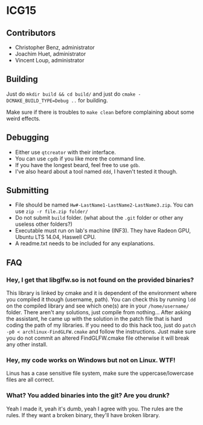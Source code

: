 # ICG15

## Contributors
* Christopher Benz, administrator
* Joachim Huet, administrator
* Vincent Loup, administrator

## Building
Just do `mkdir build && cd build/` and just do `cmake -DCMAKE_BUILD_TYPE=Debug ..` for building.

Make sure if there is troubles to `make clean` before complaining about some weird effects.

## Debugging
* Either use `qtcreator` with their interface.
* You can use `cgdb` if you like more the command line.
* If you have the longest beard, feel free to use `gdb`.
* I've also heard about a tool named `ddd`, I haven't tested it though.

## Submitting
* File should be named `Hw#-LastName1-LastName2-LastName3.zip`. You can use `zip -r file.zip folder/`
* Do not submit `build` folder. (what about the `.git` folder or other any useless other folders?)
* Executable must run on lab's machine (INF3). They have Radeon GPU, Ubuntu LTS 14.04, Haswell CPU.
* A readme.txt needs to be included for any explanations.

## FAQ
### Hey, I get that libglfw.so is not found on the provided binaries?
This library is linked by cmake and it is dependent of the environment where you compiled it though (username, path).
You can check this by running `ldd` on the compiled library and see which one(s) are in your `/home/username/` folder.
There aren't any solutions, just compile from nothing...
After asking the assistant, he came up with the solution in the patch file that is hard coding the path of my libraries.
If you need to do this hack too, just do `patch -p0 < archlinux-FindGLFW.cmake` and follow the instructions.
Just make sure you do not commit an altered FindGLFW.cmake file otherwise it will break any other install.

### Hey, my code works on Windows but not on Linux. WTF!
Linus has a case sensitive file system, make sure the uppercase/lowercase files are all correct.

### What? You added binaries into the git? Are you drunk?
Yeah I made it, yeah it's dumb, yeah I agree with you.
The rules are the rules.
If they want a broken binary, they'll have broken library.
